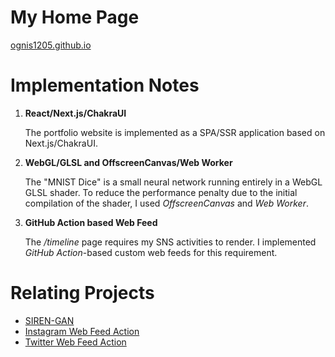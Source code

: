 My Home Page
==============================

[ognis1205.github.io](https://ognis1205.github.io/)

Implementation Notes
==============================

 1. **React/Next.js/ChakraUI**
 
    The portfolio website is implemented as a SPA/SSR application based on Next.js/ChakraUI.

 2. **WebGL/GLSL and OffscreenCanvas/Web Worker**
 
    The "MNIST Dice" is a small neural network running entirely in a WebGL GLSL shader. To reduce the performance
	penalty due to the initial compilation of the shader, I used *OffscreenCanvas* and *Web Worker*.

 3. **GitHub Action based Web Feed**
 
    The */timeline* page requires my SNS activities to render. I implemented *GitHub Action*-based custom web feeds
	for this requirement.

Relating Projects
==============================

 - [SIREN-GAN](https://github.com/ognis1205/siren-gan)
 - [Instagram Web Feed Action](https://github.com/ognis1205/instagram-web-feed-action)
 - [Twitter Web Feed Action](https://github.com/ognis1205/twitter-web-feed-action)
